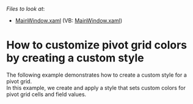 <!-- default file list -->
*Files to look at*:

* [MainWindow.xaml](./CS/DXPivotGrid_CustomizeBrushes/MainWindow.xaml) (VB: [MainWindow.xaml](./VB/DXPivotGrid_CustomizeBrushes/MainWindow.xaml))
<!-- default file list end -->
# How to customize pivot grid colors by creating a custom style


<p>The following example demonstrates how to create a custom style for a pivot grid.<br />
In this example, we create and apply a style that sets custom colors for pivot grid cells and field values.</p><br />


<br/>


